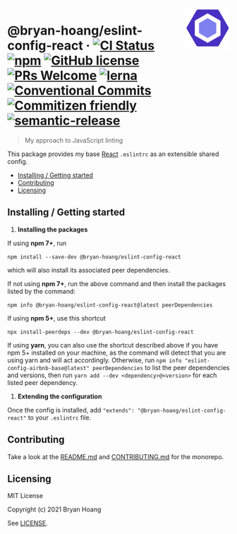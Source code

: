 <img src="../../img/eslint.png" height=100 alt="ESLint's Logo" align="right">

# @bryan-hoang/eslint-config-react &middot; [![CI Status](https://github.com/bryan-hoang/eslint-config/workflows/Node.js%20CI/badge.svg)](https://github.com/bryan-hoang/eslint-config/actions?query=workflow%3A%22Node.js+CI%22) [![npm](https://img.shields.io/npm/v/@bryan-hoang/eslint-config-react)](https://www.npmjs.com/package/@bryan-hoang/eslint-config-react) [![GitHub license](https://img.shields.io/badge/license-MIT-blue.svg?style=flat-square)](https://github.com/your/your-project/blob/master/LICENSE) [![PRs Welcome](https://img.shields.io/badge/PRs-welcome-brightgreen.svg?style=flat-square)](http://makeapullrequest.com) [![lerna](https://img.shields.io/badge/maintained%20with-lerna-cc00ff.svg)](https://lerna.js.org/) [![Conventional Commits](https://img.shields.io/badge/Conventional%20Commits-1.0.0-yellow.svg)](https://conventionalcommits.org) [![Commitizen friendly](https://img.shields.io/badge/commitizen-friendly-brightgreen.svg)](http://commitizen.github.io/cz-cli/) [![semantic-release](https://img.shields.io/badge/%20%20%F0%9F%93%A6%F0%9F%9A%80-semantic--release-e10079.svg)](https://github.com/semantic-release/semantic-release)

> My approach to JavaScript linting

This package provides my base [React](https://reactjs.org/) `.eslintrc` as an
extensible shared config.

- [Installing / Getting started](#installing-getting-started)
- [Contributing](#contributing)
- [Licensing](#licensing)

## Installing / Getting started

1. **Installing the packages**

If using **npm 7+**, run

```shell
npm install --save-dev @bryan-hoang/eslint-config-react
```

which will also install its associated peer dependencies.

If not using **npm 7+**, run the above command and then install the packages
listed by the command:

```shell
npm info @bryan-hoang/eslint-config-react@latest peerDependencies
```

If using **npm 5+**, use this shortcut

```shell
npx install-peerdeps --dev @bryan-hoang/eslint-config-react
```

If using **yarn**, you can also use the shortcut described above if you have npm
5+ installed on your machine, as the command will detect that you are using yarn
and will act accordingly. Otherwise, run
`npm info "eslint-config-airbnb-base@latest" peerDependencies` to list the peer
dependencies and versions, then run `yarn add --dev <dependency>@<version>` for
each listed peer dependency.

1. **Extending the configuration**

Once the config is installed, add
`"extends": "@bryan-hoang/eslint-config-react"` to your `.eslintrc` file.

## Contributing

Take a look at the [README.md](../../README.md) and
[CONTRIBUTING.md](../../CONTRIBUTING.md) for the monorepo.

## Licensing

MIT License

Copyright (c) 2021 Bryan Hoang

See [LICENSE](LICENSE).
